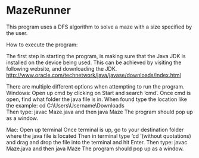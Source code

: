 # MazeRunner
This program uses a DFS algorithm to solve a maze with a size specified by the user.

How to execute the program:


The first step in starting the program, is making sure that the Java JDK is installed on the device being used. This can be achieved by visiting the following website, and downloading the JDK. 
	http://www.oracle.com/technetwork/java/javase/downloads/index.html


There are multiple different options when attempting to run the program.
Windows:
Open up cmd by clicking on Start and search ‘cmd’.
Once cmd is open, find what folder the java file is in.
When found type the location like the example: 
cd C:\Users\Username\Downloads\
Then type:
javac Maze.java
and then
java Maze 
The program should pop up as a window.


Mac:
Open up terminal
Once terminal is up, go to your destination folder where the java file is located
Then in terminal type ‘cd ’(without quotations) and drag and drop the file into the terminal and hit Enter.
Then type:
javac Maze.java
and then
java Maze 
The program should pop up as a window.


